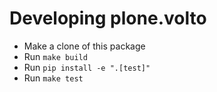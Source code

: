 # Developing plone.volto

- Make a clone of this package
- Run `make build`
- Run `pip install -e ".[test]"`
- Run `make test`
